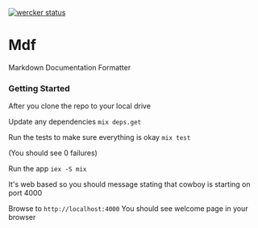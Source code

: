 [![wercker status](https://app.wercker.com/status/7b94119993c0b6042ecadb8911be941c/m "wercker status")](https://app.wercker.com/project/bykey/7b94119993c0b6042ecadb8911be941c)

Mdf
===

Markdown Documentation Formatter

### Getting Started

After you clone the repo to your local drive

Update any dependencies
`mix deps.get`

Run the tests to make sure everything is okay
`mix test`

(You should see 0 failures)

Run the app 
`iex -S mix`

It's web based so you should message stating that cowboy is starting on port
4000

Browse to `http://localhost:4000`
You should see welcome page in your browser
